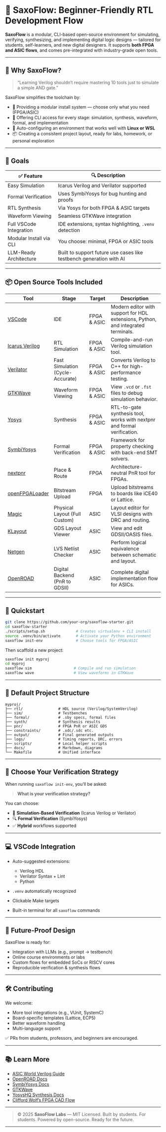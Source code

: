 # 🧰 SaxoFlow: Beginner-Friendly RTL Development Flow

**SaxoFlow** is a modular, CLI-based open-source environment for simulating, verifying, synthesizing, and implementing digital logic designs — tailored for students, self-learners, and new digital designers.
It supports **both FPGA and ASIC flows**, and comes pre-integrated with industry-grade open tools.

---

## 🌟 Why SaxoFlow?

> “Learning Verilog shouldn’t require mastering 10 tools just to simulate a simple AND gate.”

SaxoFlow simplifies the toolchain by:

* 🧱 Providing a modular install system — choose only what you need (FPGA/ASIC)
* 🔧 Offering CLI access for every stage: simulation, synthesis, waveform, formal, and implementation
* 🧠 Auto-configuring an environment that works well with **Linux or WSL**
* 📦 Creating a consistent project layout, ready for labs, homework, or personal exploration

---

## 🎯 Goals

| ✅ Feature               | 🔍 Description                                                      |
| ----------------------- | ------------------------------------------------------------------- |
| Easy Simulation         | Icarus Verilog and Verilator supported                              |
| Formal Verification     | Uses SymbiYosys for bug hunting and proofs                          |
| RTL Synthesis           | Via Yosys for both FPGA & ASIC targets                              |
| Waveform Viewing        | Seamless GTKWave integration                                        |
| Full VSCode Integration | IDE extensions, syntax highlighting, `.venv` detection              |
| Modular Install via CLI | You choose: minimal, FPGA or ASIC tools                             |
| LLM-Ready Architecture  | Built to support future use cases like testbench generation with AI |

---

## 📦 Open Source Tools Included

| **Tool**                                                       | **Stage**                        | **Target**  | **Description**                                                                  |
| -------------------------------------------------------------- | -------------------------------- | ----------- | -------------------------------------------------------------------------------- |
| [VSCode](https://code.visualstudio.com/)                       | IDE                              | FPGA & ASIC | Modern editor with support for HDL extensions, Python, and integrated terminals. |
| [Icarus Verilog](http://iverilog.icarus.com/)                  | RTL Simulation                   | FPGA & ASIC | Compile-and-run Verilog simulation tool.                                         |
| [Verilator](https://www.veripool.org/verilator/)               | Fast Simulation (Cycle-Accurate) | FPGA & ASIC | Converts Verilog to C++ for high-performance testing.                            |
| [GTKWave](http://gtkwave.sourceforge.net/)                     | Waveform Viewing                 | FPGA & ASIC | View `.vcd` or `.fst` files to debug simulation behavior.                        |
| [Yosys](https://yosyshq.net/yosys/)                            | Synthesis                        | FPGA & ASIC | RTL-to-gate synthesis tool, works with nextpnr and formal verification.          |
| [SymbiYosys](https://symbiyosys.readthedocs.io/)               | Formal Verification              | FPGA & ASIC | Framework for property checking with back-end SMT solvers.                       |
| [nextpnr](https://github.com/YosysHQ/nextpnr)                  | Place & Route                    | FPGA        | Architecture-neutral PnR tool for FPGAs.                                         |
| [openFPGALoader](https://github.com/trabucayre/openFPGALoader) | Bitstream Upload                 | FPGA        | Upload bitstreams to boards like iCE40 or Lattice.                               |
| [Magic](http://opencircuitdesign.com/magic/)                   | Physical Layout (Full Custom)    | ASIC        | Layout editor for VLSI designs with DRC and routing.                             |
| [KLayout](https://www.klayout.de/)                             | GDS Layout Viewer                | ASIC        | View and edit GDSII/OASIS files.                                                 |
| [Netgen](http://opencircuitdesign.com/netgen/)                 | LVS Netlist Checker              | ASIC        | Perform logical equivalence between schematic and layout.                        |
| [OpenROAD](https://openroad.readthedocs.io/)                   | Digital Backend (PnR to GDSII)   | ASIC        | Complete digital implementation flow for ASICs.                                  |

---

## 🚀 Quickstart

```bash
git clone https://github.com/your-org/saxoflow-starter.git
cd saxoflow-starter
./scripts/setup.sh              # Creates virtualenv + CLI install
source .venv/bin/activate       # Activate your Python environment
saxoflow init-env               # Choose tools for FPGA/ASIC
```

Then scaffold a new project:

```bash
saxoflow init myproj
cd myproj
saxoflow sim                   # Compile and run simulation
saxoflow wave                  # View waveforms in GTKWave
```

---

## 🧱 Default Project Structure

```text
myproj/
├── rtl/                # HDL source (Verilog/SystemVerilog)
├── sim/                # Testbenches
├── formal/             # .sby specs, formal files
├── synth/              # Synthesis results
├── pnr/                # FPGA PnR or ASIC GDS
├── constraints/        # .xdc/.sdc etc.
├── output/             # Final generated outputs
├── logs/               # Timing reports, DRC, errors
├── scripts/            # Local helper scripts
├── docs/               # Markdown, diagrams
└── Makefile            # Unified interface
```

---

## 🧪 Choose Your Verification Strategy

When running `saxoflow init-env`, you'll be asked:

> **What is your verification strategy?**

You can choose:

* 🔁 **Simulation-Based Verification** (Icarus Verilog or Verilator)
* 🔍 **Formal Verification** (SymbiYosys)
* ✅ **Hybrid** workflows supported

---

## 💻 VSCode Integration

* Auto-suggested extensions:

  * Verilog HDL
  * Verilator Syntax + Lint
  * Python
* `.venv` automatically recognized
* Clickable Make targets
* Built-in terminal for all `saxoflow` commands

---

## 🤖 Future-Proof Design

SaxoFlow is ready for:

* Integration with LLMs (e.g., prompt → testbench)
* Online course environments or labs
* Custom flows for embedded SoCs or RISCV cores
* Reproducible verification & synthesis flows

---

## 🛠 Contributing

We welcome:

* More tool integrations (e.g., VUnit, SystemC)
* Board-specific templates (Lattice, ECP5)
* Better waveform handling
* Multi-language support

✅ PRs from students, professors, and beginners are encouraged.

---

## 📚 Learn More

* [ASIC World Verilog Guide](https://www.asic-world.com/verilog/)
* [OpenROAD Docs](https://openroad.readthedocs.io/)
* [SymbiYosys Docs](https://symbiyosys.readthedocs.io/)
* [GTKWave](http://gtkwave.sourceforge.net/)
* [YosysHQ Synthesis Docs](https://yosyshq.net/yosys/documentation.html)
* [Clifford Wolf’s FPGA CAD Flow](https://yosyshq.readthedocs.io/en/latest/cad_flow.html)

---

> © 2025 **SaxoFlow Labs** — MIT Licensed.
> Built by students. For students.
> Powered by open-source. Ready for the future.

---

